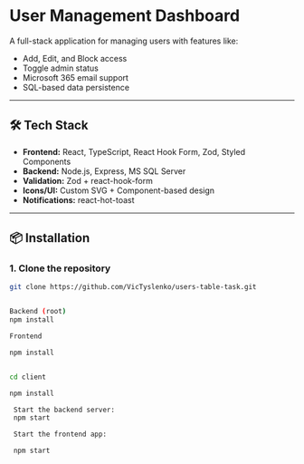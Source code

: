 # User Management Dashboard

A full-stack application for managing users with features like:
- Add, Edit, and Block access
- Toggle admin status
- Microsoft 365 email support
- SQL-based data persistence

---

## 🛠 Tech Stack

- **Frontend:** React, TypeScript, React Hook Form, Zod, Styled Components
- **Backend:** Node.js, Express, MS SQL Server
- **Validation:** Zod + react-hook-form
- **Icons/UI:** Custom SVG + Component-based design
- **Notifications:** react-hot-toast

---

## 📦 Installation

### 1. Clone the repository

```bash
git clone https://github.com/VicTyslenko/users-table-task.git


Backend (root)
npm install

Frontend

npm install


cd client

npm install

 Start the backend server:
 npm start

 Start the frontend app:

 npm start





